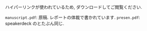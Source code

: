 ハイパーリンクが使われているため, ダウンロードしてご閲覧ください.

`manuscript.pdf`: 原稿. レポートの体裁で書かれています.
`presen.pdf`: speakerdeck のとたぶん同じ.
